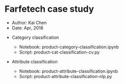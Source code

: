 # Farfetech case study

- Author: Kai Chen
- Date: Apr, 2018

* Category classification

    - Notebook: product-category-classification.ipynb
    - Script:   product-cat-classification-cv.py

* Attribute classification

    - Notebook: product-attribute-classification.ipynb
    - Script:   product-attribute-classification-nlp.py
